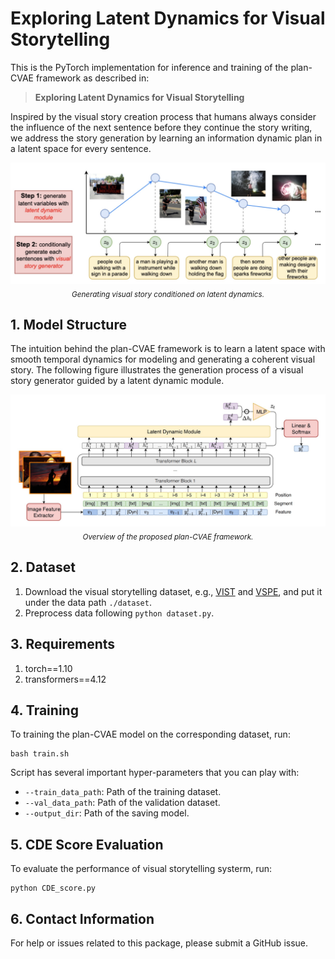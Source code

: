 # Exploring Latent Dynamics for Visual Storytelling

This is the PyTorch implementation for inference and training of the plan-CVAE framework as described in:

> **Exploring Latent Dynamics for Visual Storytelling**

Inspired by the visual story creation process that humans always consider the influence of the next sentence before they continue the story writing, we address the story generation by learning an information dynamic plan in a latent space for every sentence.

<p align="center">
     <img src="https://github.com/feizc/Latent-Dynamics/blob/main/images/case.png" alt="Latent Dynamics">
     <br/>
     <sub><em>
      Generating visual story conditioned on latent dynamics. 
    </em></sub>
</p>


## 1. Model Structure 

The intuition behind the plan-CVAE framework is to learn a latent space with smooth temporal dynamics for modeling and generating a coherent visual story. 
The following figure illustrates the generation process of a visual story generator guided by a latent dynamic module. 

<p align="center">
     <img src="https://github.com/feizc/Latent-Dynamics/blob/main/images/framework.png" alt="plan-CVAE">
     <br/>
     <sub><em>
      Overview of the proposed plan-CVAE framework. 
    </em></sub>
</p>


## 2. Dataset 
1. Download the visual storytelling dataset, e.g., [VIST](https://visionandlanguage.net/VIST/) and [VSPE](https://github.com/tingyaohsu/VIST-Edit), and put it under the data path ```./dataset```.
2. Preprocess data following ```python dataset.py```. 


## 3. Requirements
1. torch==1.10
2. transformers==4.12



## 4. Training

To training the plan-CVAE model on the corresponding dataset, run:
```
bash train.sh
```

Script has several important hyper-parameters that you can play with:
- ```--train_data_path```: Path of the training dataset. 
- ```--val_data_path```: Path of the validation dataset. 
- ```--output_dir```: Path of the saving model. 


## 5. CDE Score Evaluation 

To evaluate the performance of visual storytelling systerm, run:
```
python CDE_score.py
```



## 6. Contact Information
For help or issues related to this package, please submit a GitHub issue. 


